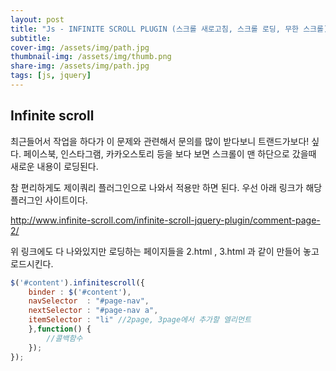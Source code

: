 ```yaml
---
layout: post
title: "Js - INFINITE SCROLL PLUGIN (스크롤 새로고침, 스크롤 로딩, 무한 스크롤)"
subtitle: 
cover-img: /assets/img/path.jpg
thumbnail-img: /assets/img/thumb.png
share-img: /assets/img/path.jpg
tags: [js, jquery]
---
```

## Infinite scroll
최근들어서 작업을 하다가 이 문제와 관련해서 문의를 많이 받다보니 트랜드가보다! 싶다. 페이스북, 인스타그램, 카카오스토리 등을 보다 보면 스크롤이 맨 하단으로 갔을때 새로운 내용이 로딩된다.
<!--more-->

참 편리하게도 제이쿼리 플러그인으로 나와서 적용만 하면 된다. 우선 아래 링크가 해당 플러그인 사이트이다.

<a href="http://www.infinite-scroll.com/infinite-scroll-jquery-plugin/comment-page-2/" target="_blank" class="link">http://www.infinite-scroll.com/infinite-scroll-jquery-plugin/comment-page-2/</a>

위 링크에도 다 나와있지만 로딩하는 페이지들을 2.html , 3.html 과 같이 만들어 놓고 로드시킨다.

```js
$('#content').infinitescroll({
    binder : $('#content'), 
    navSelector  : "#page-nav",
    nextSelector : "#page-nav a",
    itemSelector : "li" //2page, 3page에서 추가할 엘리먼트
    },function() {
        //콜백함수
    });
});
```